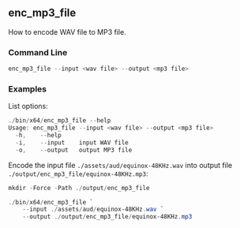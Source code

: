 ## enc_mp3_file

How to encode WAV file to MP3 file.

### Command Line

```powershell
enc_mp3_file --input <wav file> --output <mp3 file>
```

###	Examples

List options:

```powershell
./bin/x64/enc_mp3_file --help
Usage: enc_mp3_file --input <wav file> --output <mp3 file>
  -h,    --help
  -i,    --input    input WAV file
  -o,    --output   output MP3 file
```

Encode the input file `./assets/aud/equinox-48KHz.wav` into output file `./output/enc_mp3_file/equinox-48KHz.mp3`:

```powershell
mkdir -Force -Path ./output/enc_mp3_file

./bin/x64/enc_mp3_file `
    --input ./assets/aud/equinox-48KHz.wav `
    --output ./output/enc_mp3_file/equinox-48KHz.mp3
```
